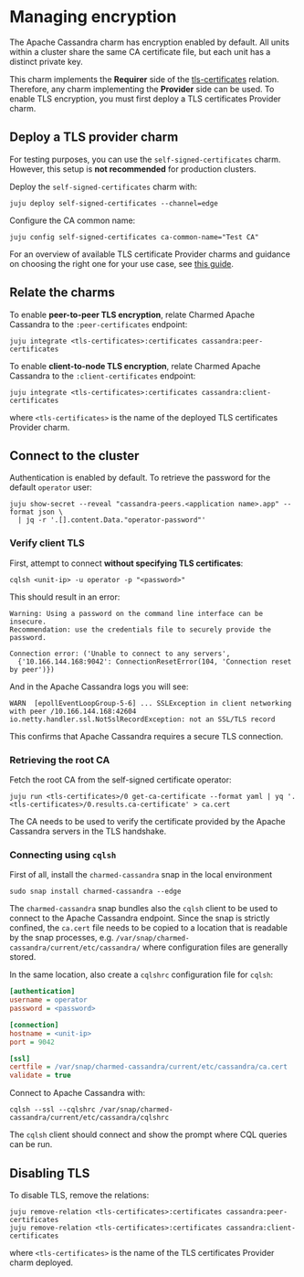 # Managing encryption

The Apache Cassandra charm has encryption enabled by default.
All units within a cluster share the same CA certificate file, but each unit has a distinct private key.

This charm implements the **Requirer** side of the [tls-certificates](https://charmhub.io/integrations/tls-certificates) relation. Therefore, any charm implementing the **Provider** side can be used.
To enable TLS encryption, you must first deploy a TLS certificates Provider charm.


## Deploy a TLS provider charm

For testing purposes, you can use the `self-signed-certificates` charm.
However, this setup is **not recommended** for production clusters.

Deploy the `self-signed-certificates` charm with:

```shell
juju deploy self-signed-certificates --channel=edge
```

Configure the CA common name:

```shell
juju config self-signed-certificates ca-common-name="Test CA"
```

For an overview of available TLS certificate Provider charms and guidance on choosing the right one for your use case, see [this guide](https://charmhub.io/topics/security-with-x-509-certificates).

## Relate the charms

To enable **peer-to-peer TLS encryption**, relate Charmed Apache Cassandra to the `:peer-certificates` endpoint:

```shell
juju integrate <tls-certificates>:certificates cassandra:peer-certificates
```

To enable **client-to-node TLS encryption**, relate Charmed Apache Cassandra to the `:client-certificates` endpoint:

```shell
juju integrate <tls-certificates>:certificates cassandra:client-certificates
```

where `<tls-certificates>` is the name of the deployed TLS certificates Provider charm.

## Connect to the cluster

Authentication is enabled by default.
To retrieve the password for the default `operator` user:

```shell
juju show-secret --reveal "cassandra-peers.<application name>.app" --format json \
  | jq -r '.[].content.Data."operator-password"'
```

### Verify client TLS

First, attempt to connect **without specifying TLS certificates**:

```shell
cqlsh <unit-ip> -u operator -p "<password>"
```

This should result in an error:

```
Warning: Using a password on the command line interface can be insecure.
Recommendation: use the credentials file to securely provide the password.

Connection error: ('Unable to connect to any servers',
  {'10.166.144.168:9042': ConnectionResetError(104, 'Connection reset by peer')})
```

And in the Apache Cassandra logs you will see:

```
WARN  [epollEventLoopGroup-5-6] ... SSLException in client networking with peer /10.166.144.168:42604
io.netty.handler.ssl.NotSslRecordException: not an SSL/TLS record
```

This confirms that Apache Cassandra requires a secure TLS connection.

### Retrieving the root CA

Fetch the root CA from the self-signed certificate operator:

```shell
juju run <tls-certificates>/0 get-ca-certificate --format yaml | yq '.<tls-certificates>/0.results.ca-certificate' > ca.cert
```

The CA needs to be used to verify the certificate provided by the Apache Cassandra servers in the TLS handshake. 

### Connecting using `cqlsh`

First of all, install the `charmed-cassandra` snap in the local environment

```shell
sudo snap install charmed-cassandra --edge
```

The `charmed-cassandra` snap bundles also the `cqlsh` client to be used to connect to the Apache Cassandra endpoint. Since the snap is strictly confined, the `ca.cert` file needs to be copied to a location that is readable by the snap processes, e.g. `/var/snap/charmed-cassandra/current/etc/cassandra/` where configuration files are generally stored.  

In the same location, also create a `cqlshrc` configuration file for `cqlsh`:

```ini
[authentication]
username = operator
password = <password>

[connection]
hostname = <unit-ip>
port = 9042

[ssl]
certfile = /var/snap/charmed-cassandra/current/etc/cassandra/ca.cert
validate = true
```

Connect to Apache Cassandra with:

```shell
cqlsh --ssl --cqlshrc /var/snap/charmed-cassandra/current/etc/cassandra/cqlshrc
```

The `cqlsh` client should connect and show the prompt where CQL queries can be run. 

## Disabling TLS

To disable TLS, remove the relations:

```shell
juju remove-relation <tls-certificates>:certificates cassandra:peer-certificates
juju remove-relation <tls-certificates>:certificates cassandra:client-certificates
```

where `<tls-certificates>` is the name of the TLS certificates Provider charm deployed.
